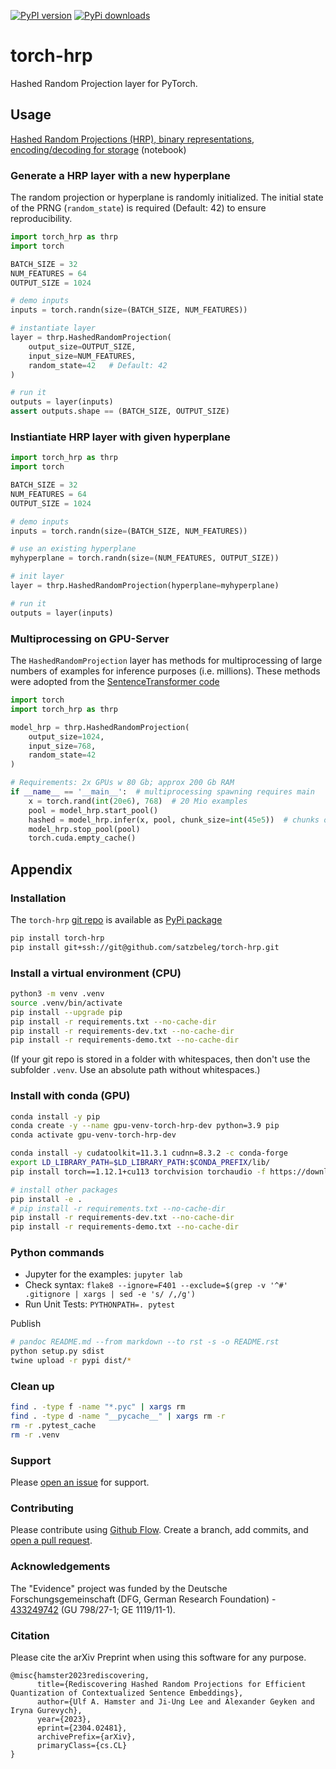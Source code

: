 [![PyPI version](https://badge.fury.io/py/torch-hrp.svg)](https://badge.fury.io/py/torch-hrp)
[![PyPi downloads](https://img.shields.io/pypi/dm/torch-hrp)](https://img.shields.io/pypi/dm/torch-hrp)


# torch-hrp
Hashed Random Projection layer for PyTorch.

## Usage
<a href="demo/Hashed Random Projections.ipynb">Hashed Random Projections (HRP), binary representations, encoding/decoding for storage</a> (notebook)


### Generate a HRP layer with a new hyperplane
The random projection or hyperplane is randomly initialized.
The initial state of the PRNG (`random_state`) is required (Default: 42) to ensure reproducibility.

```py
import torch_hrp as thrp
import torch

BATCH_SIZE = 32
NUM_FEATURES = 64
OUTPUT_SIZE = 1024

# demo inputs
inputs = torch.randn(size=(BATCH_SIZE, NUM_FEATURES))

# instantiate layer 
layer = thrp.HashedRandomProjection(
    output_size=OUTPUT_SIZE,
    input_size=NUM_FEATURES,
    random_state=42   # Default: 42
)

# run it
outputs = layer(inputs)
assert outputs.shape == (BATCH_SIZE, OUTPUT_SIZE)
```


### Instiantiate HRP layer with given hyperplane

```py
import torch_hrp as thrp
import torch

BATCH_SIZE = 32
NUM_FEATURES = 64
OUTPUT_SIZE = 1024

# demo inputs
inputs = torch.randn(size=(BATCH_SIZE, NUM_FEATURES))

# use an existing hyperplane
myhyperplane = torch.randn(size=(NUM_FEATURES, OUTPUT_SIZE))

# init layer
layer = thrp.HashedRandomProjection(hyperplane=myhyperplane)

# run it
outputs = layer(inputs)
```


### Multiprocessing on GPU-Server
The `HashedRandomProjection` layer has methods for multiprocessing of large numbers of examples for inference purposes (i.e. millions). These methods were adopted from the [SentenceTransformer code](https://github.com/UKPLab/sentence-transformers/blob/d928410803bb90f555926d145ee7ad3bd1373a83/sentence_transformers/SentenceTransformer.py#L206)


```py
import torch
import torch_hrp as thrp

model_hrp = thrp.HashedRandomProjection(
    output_size=1024,
    input_size=768,
    random_state=42
)

# Requirements: 2x GPUs w 80 Gb; approx 200 Gb RAM
if __name__ == '__main__':  # multiprocessing spawning requires main
    x = torch.rand(int(20e6), 768)  # 20 Mio examples
    pool = model_hrp.start_pool()
    hashed = model_hrp.infer(x, pool, chunk_size=int(45e5))  # chunks of 4,5 Mio examples
    model_hrp.stop_pool(pool)
    torch.cuda.empty_cache()
```


## Appendix

### Installation
The `torch-hrp` [git repo](http://github.com/satzbeleg/torch-hrp) is available as [PyPi package](https://pypi.org/project/torch-hrp)

```sh
pip install torch-hrp
pip install git+ssh://git@github.com/satzbeleg/torch-hrp.git
```

### Install a virtual environment (CPU)

```sh
python3 -m venv .venv
source .venv/bin/activate
pip install --upgrade pip
pip install -r requirements.txt --no-cache-dir
pip install -r requirements-dev.txt --no-cache-dir
pip install -r requirements-demo.txt --no-cache-dir
```

(If your git repo is stored in a folder with whitespaces, then don't use the subfolder `.venv`. Use an absolute path without whitespaces.)


### Install with conda (GPU)

```sh
conda install -y pip
conda create -y --name gpu-venv-torch-hrp-dev python=3.9 pip
conda activate gpu-venv-torch-hrp-dev

conda install -y cudatoolkit=11.3.1 cudnn=8.3.2 -c conda-forge
export LD_LIBRARY_PATH=$LD_LIBRARY_PATH:$CONDA_PREFIX/lib/
pip install torch==1.12.1+cu113 torchvision torchaudio -f https://download.pytorch.org/whl/torch_stable.html

# install other packages
pip install -e .
# pip install -r requirements.txt --no-cache-dir
pip install -r requirements-dev.txt --no-cache-dir
pip install -r requirements-demo.txt --no-cache-dir
```

### Python commands

* Jupyter for the examples: `jupyter lab`
* Check syntax: `flake8 --ignore=F401 --exclude=$(grep -v '^#' .gitignore | xargs | sed -e 's/ /,/g')`
* Run Unit Tests: `PYTHONPATH=. pytest`

Publish

```sh
# pandoc README.md --from markdown --to rst -s -o README.rst
python setup.py sdist 
twine upload -r pypi dist/*
```

### Clean up 

```sh
find . -type f -name "*.pyc" | xargs rm
find . -type d -name "__pycache__" | xargs rm -r
rm -r .pytest_cache
rm -r .venv
```


### Support
Please [open an issue](https://github.com/satzbeleg/torch-hrp/issues/new) for support.


### Contributing
Please contribute using [Github Flow](https://guides.github.com/introduction/flow/). Create a branch, add commits, and [open a pull request](https://github.com/satzbeleg/torch-hrp/compare/).

### Acknowledgements
The "Evidence" project was funded by the Deutsche Forschungsgemeinschaft (DFG, German Research Foundation) - [433249742](https://gepris.dfg.de/gepris/projekt/433249742) (GU 798/27-1; GE 1119/11-1).

### Citation
Please cite the arXiv Preprint when using this software for any purpose.

```
@misc{hamster2023rediscovering,
      title={Rediscovering Hashed Random Projections for Efficient Quantization of Contextualized Sentence Embeddings}, 
      author={Ulf A. Hamster and Ji-Ung Lee and Alexander Geyken and Iryna Gurevych},
      year={2023},
      eprint={2304.02481},
      archivePrefix={arXiv},
      primaryClass={cs.CL}
}
```
